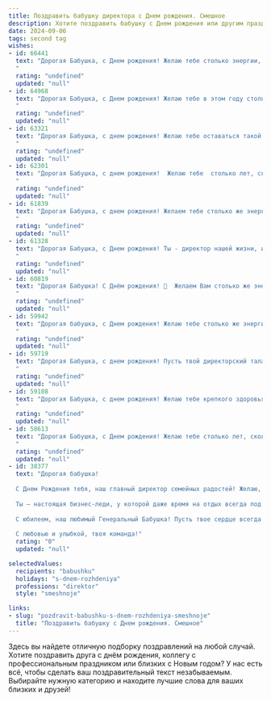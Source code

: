 ```yaml
---
title: Поздравить бабушку директора c Днем рождения. Смешное
description: Хотите поздравить бабушку c Днем рождения или другим праздником? Наш ИИ создаст незабываемое поздравление, а вы обязательно выделитесь среди других.  
date: 2024-09-06
tags: second tag
wishes:
- id: 66441
  text: "Дорогая Бабушка, с Днем рождения! Желаю тебе столько энергии, сколько у тебя было в день, когда ты в первый раз  \"управляла\" шумным собранием акционеров как директор! Пусть твой день рождения будет таким же продуктивным и успешным, как все твои годы на посту руководителя! 🎉
  "
  rating: "undefined"
  updated: "null"
- id: 64968
  text: "Дорогая Бабушка, с Днем рождения! Желаю тебе в этом году столько же директоров, сколько у тебя уже было, но только чтобы они были послушнее и выполняли твои приказы без лишних вопросов! 😉
  "
  rating: "undefined"
  updated: "null"
- id: 63321
  text: "Дорогая Бабушка, с днем рождения! Желаю тебе оставаться такой же энергичной и харизматичной, как директор самого крутого предприятия - твоего дома! Пусть твои правления будут полны радости, а подчиненные (мы, внуки) - послушными и любящими! 😉🎉
  "
  rating: "undefined"
  updated: "null"
- id: 62301
  text: "Дорогая Бабушка, с днем рождения!  Желаю тебе  столько лет, сколько директоров на твоем веку сменилось, и чтобы каждый из них был  как минимум таким же классным, как ты! ;)
  "
  rating: "undefined"
  updated: "null"
- id: 61839
  text: "Дорогая Бабушка, с днем рождения! Желаем тебе столько же энергии, сколько у тебя было, когда ты руководила целым заводом - без устали, с огоньком и с крутым управленческим стилем! 🥳🎉🎂
  "
  rating: "undefined"
  updated: "null"
- id: 61328
  text: "Дорогая Бабушка, с Днем рождения! Ты - директор нашей жизни, и пусть иногда приходится \"выполнять план\" по уборке и готовке, мы все равно тебя очень любим! Желаем тебе море позитива, крепкого здоровья и, конечно же, чтобы твоя \"команда\" всегда была послушной!
  "
  rating: "undefined"
  updated: "null"
- id: 60819
  text: "Дорогая Бабушка! С Днём рождения! 🎉  Желаем Вам столько же энергии, сколько у Вас было, когда Вы руководили своим коллективом! 💪  Пусть Вас окружают только благодарные подчиненные и вкусные тортики! 🎂
  "
  rating: "undefined"
  updated: "null"
- id: 59942
  text: "Дорогая бабушка, с Днем рождения! Желаю тебе столько же энергии, сколько у тебя было, когда ты руководила всем своим царством-домом, столько же креатива, сколько ты вкладывала в свои гениальные решения, и столько же любви, сколько ты всегда даришь всем вокруг! Пусть этот год будет не менее ярким и насыщенным, чем все твои предыдущие! 😉🥂
  "
  rating: "undefined"
  updated: "null"
- id: 59719
  text: "Дорогая Бабушка, с днем рождения! Пусть твой директорский талант проявится сегодня в том, чтобы устроить праздник, где все будут подчиняться только тебе - и даже тортик не посмеет ослушаться! 😉🎂🎉
  "
  rating: "undefined"
  updated: "null"
- id: 59108
  text: "Дорогая Бабушка, с днем рождения! Желаю тебе крепкого здоровья, чтобы ты и дальше могла всех нас рулить, как директором лучшей в мире компании – нашей семьей! 😉  Пусть твои подчиненные (мы) всегда выполняют твои приказы (просьбы) с радостью и любовью! 🎉
  "
  rating: "undefined"
  updated: "null"
- id: 58613
  text: "Дорогая Бабушка, с Днем рождения! Желаю тебе столько лет, сколько ты сможешь запомнить, и столько денег, сколько ты сможешь потратить! Пусть у тебя будет столько здоровья, чтобы управить всей этой империей -  твоей семьей!  И пускай твой директорский талант помогает тебе управлять не только компанией, но и нами, твоими внуками, в том числе! 😜🥳
  "
  rating: "undefined"
  updated: "null"
- id: 38377
  text: "Дорогая бабушка!
  
  С Днем Рождения тебя, наш главный директор семейных радостей! Желаю, чтобы под твоим мудрым руководством жизнь всегда шла по плану, а все неожиданные повороты дарили только приятные сюрпризы! Пусть у тебя всегда будет достаток пирожков, а на счетах — только положительные эмоции!
  
  Ты — настоящая бизнес-леди, у которой даже время на отдых всегда под контролем! Пусть в твоем расписании будет как можно больше моментов для улыбок и смеха! Знай, что все твои ‘подчинённые’ тебя очень любят и готовы выполнять любые твои ‘забавные’ поручения!
  
  С юбилеем, наш любимый Генеральный Бабушка! Пусть твое сердце всегда бьется в ритме счастья, а жизнь дарит вкусные тыквенные пироги на завтрак!
  
  С любовью и улыбкой, твоя команда!"
  rating: "0"
  updated: "null"

selectedValues:
  recipients: "babushku"
  holidays: "s-dnem-rozhdeniya"
  professions: "direktor"
  style: "smeshnoje"

links:
- slug: "pozdravit-babushku-s-dnem-rozhdeniya-smeshnoje"
  title: "Поздравить бабушку c Днем рождения. Смешное"
---
```


Здесь вы найдете отличную подборку поздравлений на любой случай. 
Хотите поздравить друга с днём рождения, коллегу с профессиональным праздником или близких с Новым годом? У нас есть всё, чтобы сделать ваш поздравительный текст незабываемым. Выбирайте нужную категорию и находите лучшие слова для ваших близких и друзей!
